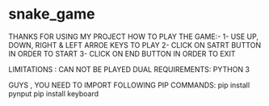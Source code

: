 # snake_game 
THANKS FOR USING MY PROJECT
HOW TO PLAY THE GAME:-
1- USE UP, DOWN, RIGHT & LEFT ARROE KEYS TO PLAY
2- CLICK ON SATRT BUTTON IN ORDER TO START 
3- CLICK ON END BUTTON IN ORDER TO EXIT 

LIMITATIONS :
CAN NOT BE PLAYED DUAL
REQUIREMENTS:
PYTHON 3 

GUYS , YOU NEED TO IMPORT FOLLOWING PIP COMMANDS:
pip install pynput
pip install keyboard 

